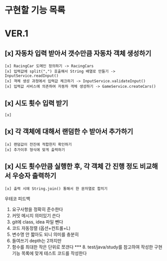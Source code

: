 # 구현할 기능 목록

# VER.1
## [x] 자동차 입력 받아서 갯수만큼 자동차 객체 생성하기
    [x] RacingCar 도메인 정의하기 -> RacingCars
    [x] 입력값에 split(",") 호출해서 String 배열로 만들기 -> InputService.readInput()
    [x] 객체 생성 과정에서 입력값 체크하기 -> InputService.validateInput()
    [x] 입력값 서비스에 의존하여 자동차 객체 생성하기 -> GameService.createCars()

## [x] 시도 횟수 입력 받기
    [x] 

## [x] 각 객체에 대해서 랜덤한 수 받아서 추가하기
    [x] 랜덤값이 전진에 적합한지 확인하기
    [x] 추가이후 형식에 맞게 출력하기

## [x] 시도 횟수만큼 실행한 후, 각 객체 간 진행 정도 비교해서 우승자 출력하기
    [x] 출력 시에 String.join() 통해서 한 문자열로 합치기



우테코 피드백
1. 요구사항을 정확히 준수한다
2. 커밋 메시지 의미있기 쓴다
3. git에 class, idea 파일 뺀다
4. 코드 자동정렬 (옵션+컨트롤+L)
5. 변수명 안 짧아도 되니 의미를 충분히
6. 들여쓰기 depth는 2까지만
7. 함수를 최대한 작은 단위로 쪼갠다
   *** 8. test/java/study를 참고하여 작성한 구현 기능 목록에 맞게 테스트 코드를 작성한다